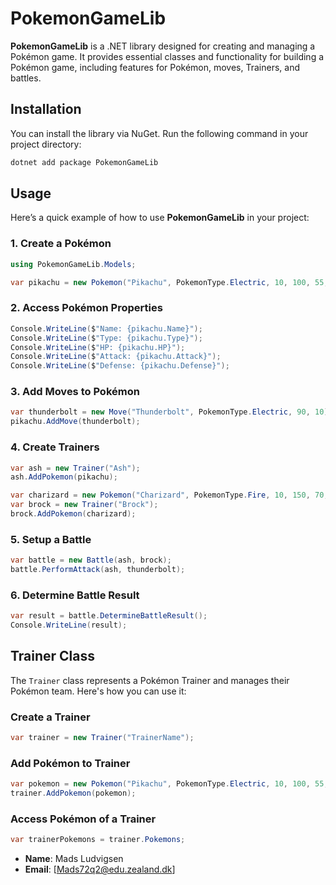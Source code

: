 # PokemonGameLib

**PokemonGameLib** is a .NET library designed for creating and managing a Pokémon game. It provides essential classes and functionality for building a Pokémon game, including features for Pokémon, moves, Trainers, and battles.

## Installation

You can install the library via NuGet. Run the following command in your project directory:

```bash
dotnet add package PokemonGameLib
```

## Usage

Here’s a quick example of how to use **PokemonGameLib** in your project:

### 1. Create a Pokémon

```csharp
using PokemonGameLib.Models;

var pikachu = new Pokemon("Pikachu", PokemonType.Electric, 10, 100, 55, 40);
```

### 2. Access Pokémon Properties

```csharp
Console.WriteLine($"Name: {pikachu.Name}");
Console.WriteLine($"Type: {pikachu.Type}");
Console.WriteLine($"HP: {pikachu.HP}");
Console.WriteLine($"Attack: {pikachu.Attack}");
Console.WriteLine($"Defense: {pikachu.Defense}");
```

### 3. Add Moves to Pokémon

```csharp
var thunderbolt = new Move("Thunderbolt", PokemonType.Electric, 90, 10);
pikachu.AddMove(thunderbolt);
```

### 4. Create Trainers

```csharp
var ash = new Trainer("Ash");
ash.AddPokemon(pikachu);

var charizard = new Pokemon("Charizard", PokemonType.Fire, 10, 150, 70, 50);
var brock = new Trainer("Brock");
brock.AddPokemon(charizard);
```

### 5. Setup a Battle

```csharp
var battle = new Battle(ash, brock);
battle.PerformAttack(ash, thunderbolt);
```

### 6. Determine Battle Result

```csharp
var result = battle.DetermineBattleResult();
Console.WriteLine(result);
```

## Trainer Class

The `Trainer` class represents a Pokémon Trainer and manages their Pokémon team. Here's how you can use it:

### Create a Trainer

```csharp
var trainer = new Trainer("TrainerName");
```

### Add Pokémon to Trainer

```csharp
var pokemon = new Pokemon("Pikachu", PokemonType.Electric, 10, 100, 55, 40);
trainer.AddPokemon(pokemon);
```

### Access Pokémon of a Trainer

```csharp
var trainerPokemons = trainer.Pokemons;
```

- **Name**: Mads Ludvigsen
- **Email**: [Mads72q2@edu.zealand.dk]
